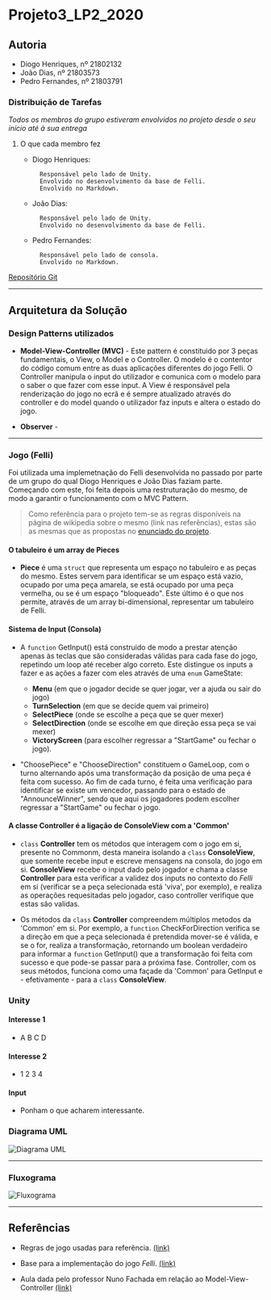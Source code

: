 # Projeto3_LP2_2020

## Autoria

* Diogo Henriques, nº 21802132
* João Dias, nº 21803573
* Pedro Fernandes, nº 21803791

### Distribuição de Tarefas

_Todos os membros do grupo estiveram envolvidos no projeto desde o seu
início até à sua entrega_

1. O que cada membro fez
    * Diogo Henriques:

            Responsável pelo lado de Unity.
            Envolvido no desenvolvimento da base de Felli.
            Envolvido no Markdown.

    * João Dias:

            Responsável pelo lado de Unity.
            Envolvido no desenvolvimento da base de Felli.

    * Pedro Fernandes:

            Responsável pelo lado de consola.
            Envolvido no Markdown.

[Repositório Git](https://github.com/l1nkh/Projeto3_LP2_2020)

---

## Arquitetura da Solução

### Design Patterns utilizados

* **Model-View-Controller (MVC)** - Este pattern é constituido por 3 peças 
fundamentais, o View, o Model e o Controller. O modelo é o contentor do código 
comum entre as duas aplicações diferentes do jogo Felli. O Controller manipula o 
input do utilizador e comunica com o modelo para o saber o que fazer com esse 
input. A View é responsável pela renderização do jogo no ecrã e é sempre 
atualizado através do controller e do model quando o utilizador faz inputs e 
altera o estado do jogo.
  
* **Observer** -

---

### Jogo (Felli)

Foi utilizada uma implemetnação do Felli desenvolvida no passado por parte de
um grupo do qual Diogo Henriques e João Dias faziam parte. Começando com este,
foi feita depois uma restruturação do mesmo, de modo a garantir o funcionamento
com o MVC Pattern.

> Como referência para o projeto tem-se as regras disponíveis na página de
> wikipedia sobre o mesmo (link nas referências), estas são as mesmas que as
> propostas no
> [enunciado do projeto](https://github.com/VideojogosLusofona/lp2_2020_p3).

#### O tabuleiro é um array de Pieces

* **Piece** é uma `struct` que representa um espaço no tabuleiro e as peças do
  mesmo. Estes servem para identificar se um espaço está vazio, ocupado por uma
  peça amarela, se está ocupado por uma peça vermelha, ou se é um espaço
  "bloqueado". Este último é o que nos permite, através de um array
  bi-dimensional, representar um tabuleiro de Felli.

#### Sistema de Input (Consola)

* A `function` GetInput() está construido de modo a prestar atenção apenas às 
  teclas que são consideradas válidas para cada fase do jogo, repetindo um loop
  até receber algo correto. Este distingue os inputs a fazer e as ações a fazer
  com eles através de uma `enum` GameState:
  * **Menu** (em que o jogador decide se quer jogar, ver a ajuda ou sair do
  jogo)
  * **TurnSelection** (em que se decide quem vai primeiro)
  * **SelectPiece** (onde se escolhe a peça que se quer mexer)
  * **SelectDirection** (onde se escolhe em que direção essa peça se vai mexer)
  * **VictoryScreen** (para escolher regressar a "StartGame" ou fechar o jogo).

* "ChoosePiece" e "ChooseDirection" constituem o GameLoop, com o turno
  alternando após uma transformação da posição de uma peça é feita com sucesso.
  Ao fim de cada turno, é feita uma verificação para identificar se existe um
  vencedor, passando para o estado de "AnnounceWinner", sendo que aqui os
  jogadores podem escolher regressar a "StartGame" ou fechar o jogo.

#### A classe Controller é a ligação de ConsoleView com a 'Common'

* `class` **Controller** tem os métodos que interagem com o jogo em si,
  presente no Commonm, desta maneira isolando a `class` **ConsoleView**,
  que somente recebe input e escreve mensagens na consola, do jogo em si.
  **ConsoleView** recebe o input dado pelo jogador e chama a classe
  **Controller** para esta verificar a validez dos inputs no contexto do *Felli*
  em si (verificar se a peça selecionada está 'viva', por exemplo), e realiza as
  operações requesitadas pelo jogador, caso controller verifique que estas
  são validas.

* Os métodos da `class` **Controller** compreendem múltiplos metodos da
  'Common' em si. Por exemplo, a `function` CheckForDirection verifica se a
  direção em que a peça selecionada é pretendida mover-se é válida, e se o
  for, realiza a transformação, retornando um boolean verdadeiro para informar
  a `function` GetInput() que a transformação foi feita com sucesso e que
  pode-se passar para a próxima fase. Controller, com os seus métodos,
  funciona como uma façade da 'Common' para GetInput e - efetivamente - para
  a `class` **ConsoleView**.

### Unity

#### Interesse 1

* A B C D

#### Interesse 2

* 1 2 3 4

#### Input

* Ponham o que acharem interessante.

### Diagrama UML

![Diagrama UML](/images/uml.png)

---

### Fluxograma

![Fluxograma](/images/flowchart.png)

---

## Referências

* Regras de jogo usadas para referência.
  [(link)](https://en.wikipedia.org/wiki/Felli)

* Base para a implementação do jogo _Felli_.
  [(link)](https://github.com/FPTheFluffyPawed/Project2_LP2019)

* Aula dada pelo professor Nuno Fachada em relação ao Model-View-Controller
  [(link)](https://www.youtube.com/watch?v=_z_iRUjmvzE&feature=youtu.be)
